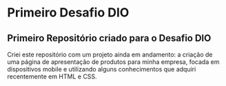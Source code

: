 # Primeiro Desafio DIO
## Primeiro Repositório criado para o Desafio DIO

Criei este repositório com um projeto ainda em andamento: a criação de uma página de apresentação de produtos para minha empresa, focada em dispositivos mobile e utilizando alguns conhecimentos que adquiri recentemente em HTML e CSS.
